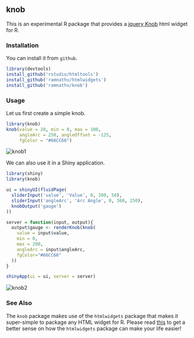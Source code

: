 ## knob

This is an experimental R package that provides a [jquery Knob](http://anthonyterrien.com/knob/) html widget for R.

### Installation

You can install it from `github`.

```r
library(devtools)
install_github('rstudio/htmltools')
install_github('ramnathv/htmlwidgets')
install_github('ramnathv/knob')
```

### Usage

Let us first create a simple knob.

```r
library(knob)
knob(value = 20, min = 0, max = 100, 
     angleArc = 250, angleOffset = -125, 
     fgColor = "#66CC66")
```

![knob1](http://i.imgur.com/2wekMlK.png)

We can also use it in a Shiny application.

```r
library(shiny)
library(knob)

ui = shinyUI(fluidPage(
  sliderInput('value', 'Value', 0, 200, 50),
  sliderInput('angleArc', 'Arc Angle', 0, 360, 250),
  knobOutput('gauge')
))

server = function(input, output){
  output$gauge <- renderKnob(knob(
    value = input$value,
    min = 0,
    max = 200,
    angleArc = input$angleArc,
    fgColor="#66CC66"
  ))
}

shinyApp(ui = ui, server = server)
```

![knob2](http://i.imgur.com/f9p07hI.png)

### See Also

The `knob` package makes use of the `htmlwidgets` package that makes it super-simple to package any HTML widget for R. Please read [this](http://github.com/ramnathv/htmlwidgets/blob/master/README.md) to get a better sense on how the `htmlwidgets` package can make your life easier!
